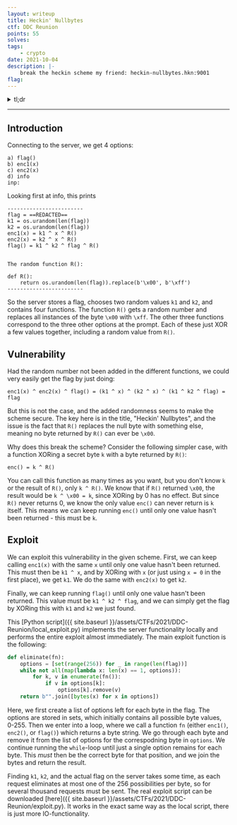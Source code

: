 ```yaml
---
layout: writeup
title: Heckin' Nullbytes
ctf: DDC Reunion
points: 55
solves: 
tags: 
    - crypto
date: 2021-10-04
description: |-
    break the heckin scheme my friend: heckin-nullbytes.hkn:9001
flag: 
---
```

<details> 
    <summary>tl;dr</summary>
    <code>R()</code> will never return a <code>\x00</code>-byte, so <code>k ^ R()</code> can never be <code>k</code>. Running <code>k ^ R()</code> until only one value hasn't been returned means that value must be <code>k</code>. Use this on <code>enc1(x)</code> to find <code>k1</code>, on <code>enc2(x)</code> to find <code>k2</code>, and then on <code>flag()</code> to get <code>k1 ^ k2 ^ flag</code>, from which <code>flag</code> can be found.
</details>

***

## Introduction

Connecting to the server, we get 4 options:

    a) flag()
    b) enc1(x)
    c) enc2(x)
    d) info
    inp: 

Looking first at info, this prints

    ------------------------
    flag = ==REDACTED==
    k1 = os.urandom(len(flag))
    k2 = os.urandom(len(flag))
    enc1(x) = k1 ^ x ^ R()
    enc2(x) = k2 ^ x ^ R()
    flag() = k1 ^ k2 ^ flag ^ R()


    The random function R():

    def R():
        return os.urandom(len(flag)).replace(b'\x00', b'\xff')
    ------------------------

So the server stores a flag, chooses two random values `k1` and `k2`, and contains four functions. The function `R()` gets a random number and replaces all instances of the byte `\x00` with `\xff`. The other three functions correspond to the three other options at the prompt. Each of these just XOR a few values together, including a random value from `R()`.

## Vulnerability

Had the random number not been added in the different functions, we could very easily get the flag by just doing:

    enc1(x) ^ enc2(x) ^ flag() = (k1 ^ x) ^ (k2 ^ x) ^ (k1 ^ k2 ^ flag) = flag

But this is not the case, and the added randomness seems to make the scheme secure. The key here is in the title, "Heckin' Nullbytes", and the issue is the fact that `R()` replaces the null byte with something else, meaning no byte returned by `R()` can ever be `\x00`.

Why does this break the scheme? Consider the following simpler case, with a function XORing a secret byte `k` with a byte returned by `R()`:

    enc() = k ^ R()

You can call this function as many times as you want, but you don't know `k` or the result of `R()`, only `k ^ R()`. We know that if `R()` returned `\x00`, the result would be `k ^ \x00 = k`, since XORing by 0 has no effect. But since `R()` never returns 0, we know the only value `enc()` can never return is `k` itself. This means we can keep running `enc()` until only one value hasn't been returned - this must be `k`.

## Exploit

We can exploit this vulnerability in the given scheme. First, we can keep calling `enc1(x)` with the same `x` until only one value hasn't been returned. This must then be `k1 ^ x`, and by XORing with `x` (or just using `x = 0` in the first place), we get `k1`. We do the same with `enc2(x)` to get `k2`.

Finally, we can keep running `flag()` until only one value hasn't been returned. This value must be `k1 ^ k2 ^ flag`, and we can simply get the flag by XORing this with `k1` and `k2` we just found.

This [Python script]({{ site.baseurl }}/assets/CTFs/2021/DDC-Reunion/local_exploit.py) implements the server functionality locally and performs the entire exploit almost immediately. The main exploit function is the following:
```python
def eliminate(fn):
    options = [set(range(256)) for _ in range(len(flag))]
    while not all(map(lambda x: len(x) == 1, options)):
        for k, v in enumerate(fn()):
            if v in options[k]:
                options[k].remove(v)
    return b"".join([bytes(x) for x in options])
```
Here, we first create a list of options left for each byte in the flag. The options are stored in sets, which initially contains all possible byte values, 0-255. Then we enter into a loop, where we call a function `fn` (either `enc1()`, `enc2()`, or `flag()`) which returns a byte string. We go through each byte and remove it from the list of options for the correspodning byte in `options`. We continue running the `while`-loop until just a single option remains for each byte. This *must* then be the correct byte for that position, and we join the bytes and return the result.

Finding `k1`, `k2`, and the actual flag on the server takes some time, as each request eliminates at most one of the 256 possibilities per byte, so for several thousand requests must be sent. The real exploit script can be downloaded [here]({{ site.baseurl }}/assets/CTFs/2021/DDC-Reunion/exploit.py). It works in the exact same way as the local script, there is just more IO-functionality.